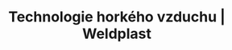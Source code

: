 ---
Link: "file:/Users/vinayakpatel/Downloads/www.weldplast.cz/sk/produkty/technologie-horkeho-vzduchu/horkovzdusny-dmychadla/technologie-horkeho-vzduchu-horkovzdusna-dmychadla-vulcan-system"
product_name: "null"
product_id: "null"
title: "Technologie horkého vzduchu | Weldplast"
product_desc: ""
product_specs: ""
product_downloads: ""
href: ""
accessories: ""
similar_products: ""
---